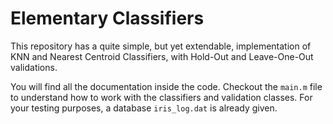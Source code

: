 # Elementary Classifiers
This repository has a quite simple, but yet extendable, implementation of KNN and Nearest Centroid Classifiers, with Hold-Out and Leave-One-Out validations.

You will find all the documentation inside the code. Checkout the `main.m` file to understand how to work with the classifiers and validation classes. For your testing purposes, a database `iris_log.dat` is already given.
